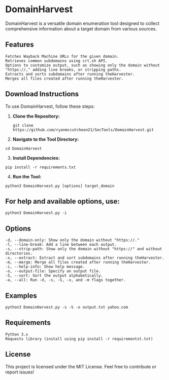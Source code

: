# DomainHarvest
DomainHarvest is a versatile domain enumeration tool designed to collect comprehensive information about a target domain from various sources.

## Features
    Fetches Wayback Machine URLs for the given domain.
    Retrieves common subdomains using crt.sh API.
    Options to customize output, such as showing only the domain without "https://," adding line breaks, or stripping paths.
    Extracts and sorts subdomains after running theHarvester.
    Merges all files created after running theHarvester.

## Download Instructions
To use DomainHarvest, follow these steps:

1. **Clone the Repository:**
   ```
   git clone https://github.com/ryanmccutcheon21/SecTools/DomainHarvest.git
2. **Navigate to the Tool Directory:**
```
cd DomainHarvest
```
3. **Install Dependencies:**
```
pip install -r requirements.txt
```
4. **Run the Tool:**
```
python3 DomainHarvest.py [options] target_domain
```
## For help and available options, use:
```
python3 DomainHarvest.py -i
```
## Options
    -d, --domain-only: Show only the domain without "https://."
    -l, --line-break: Add a line between each output.
    -s, --strip-path: Show only the domain without "https://" and without directories.
    -x, --extract: Extract and sort subdomains after running theHarvester.
    -m, --merge: Merge all files created after running theHarvester.
    -i, --help-info: Show help message.
    -o, --output-file: Specify an output file.
    -S, --sort: Sort the output alphabetically.
    -a, --all: Run -d, -s, -S, -x, and -m flags together.

## Examples
```
python3 DomainHarvest.py -s -S -o output.txt yahoo.com
```

## Requirements
    Python 3.x
    Requests library (install using pip install -r requirementst.txt)

## License
This project is licensed under the MIT License. Feel free to contribute or report issues!
